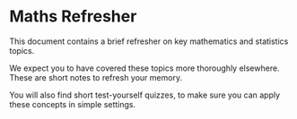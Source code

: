 Maths Refresher
=======================
This document contains a brief refresher on key mathematics and statistics topics.

We expect you to have covered these topics more thoroughly elsewhere. These are short notes to refresh your memory.

You will also find short test-yourself quizzes, to make sure you can apply these concepts in simple settings.


